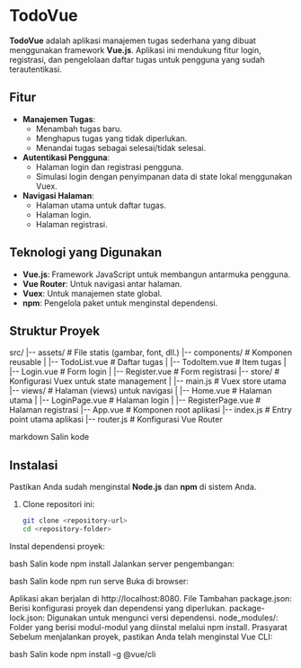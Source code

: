 # TodoVue

**TodoVue** adalah aplikasi manajemen tugas sederhana yang dibuat menggunakan framework **Vue.js**. Aplikasi ini mendukung fitur login, registrasi, dan pengelolaan daftar tugas untuk pengguna yang sudah terautentikasi.

## Fitur
- **Manajemen Tugas**:
  - Menambah tugas baru.
  - Menghapus tugas yang tidak diperlukan.
  - Menandai tugas sebagai selesai/tidak selesai.
- **Autentikasi Pengguna**:
  - Halaman login dan registrasi pengguna.
  - Simulasi login dengan penyimpanan data di state lokal menggunakan Vuex.
- **Navigasi Halaman**:
  - Halaman utama untuk daftar tugas.
  - Halaman login.
  - Halaman registrasi.

## Teknologi yang Digunakan
- **Vue.js**: Framework JavaScript untuk membangun antarmuka pengguna.
- **Vue Router**: Untuk navigasi antar halaman.
- **Vuex**: Untuk manajemen state global.
- **npm**: Pengelola paket untuk menginstal dependensi.

## Struktur Proyek
src/ |-- assets/ # File statis (gambar, font, dll.) |-- components/ # Komponen reusable | |-- TodoList.vue # Daftar tugas | |-- TodoItem.vue # Item tugas | |-- Login.vue # Form login | |-- Register.vue # Form registrasi |-- store/ # Konfigurasi Vuex untuk state management | |-- main.js # Vuex store utama |-- views/ # Halaman (views) untuk navigasi | |-- Home.vue # Halaman utama | |-- LoginPage.vue # Halaman login | |-- RegisterPage.vue # Halaman registrasi |-- App.vue # Komponen root aplikasi |-- index.js # Entry point utama aplikasi |-- router.js # Konfigurasi Vue Router

markdown
Salin kode

## Instalasi
Pastikan Anda sudah menginstal **Node.js** dan **npm** di sistem Anda.

1. Clone repositori ini:
   ```bash
   git clone <repository-url>
   cd <repository-folder>
Instal dependensi proyek:

bash
Salin kode
npm install
Jalankan server pengembangan:

bash
Salin kode
npm run serve
Buka di browser:

Aplikasi akan berjalan di http://localhost:8080.
File Tambahan
package.json: Berisi konfigurasi proyek dan dependensi yang diperlukan.
package-lock.json: Digunakan untuk mengunci versi dependensi.
node_modules/: Folder yang berisi modul-modul yang diinstal melalui npm install.
Prasyarat
Sebelum menjalankan proyek, pastikan Anda telah menginstal Vue CLI:

bash
Salin kode
npm install -g @vue/cli

